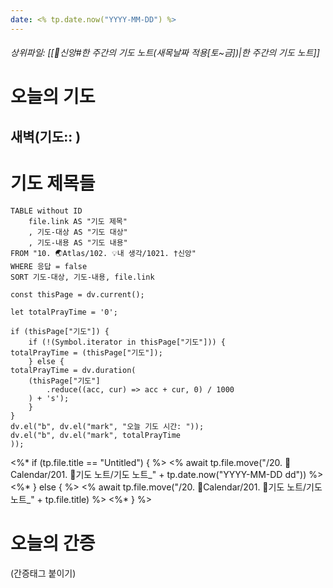 ```yaml
---
date: <% tp.date.now("YYYY-MM-DD") %>
---
```

###### 상위파일: [[🧭신앙#한 주간의 기도 노트(새목날짜 적용[토~금])|한 주간의 기도 노트]]
# 오늘의 기도
## 새벽(기도:: )



# 기도 제목들
```dataview
TABLE without ID
	file.link AS "기도 제목"
	, 기도-대상 AS "기도 대상"
	, 기도-내용 AS "기도 내용"
FROM "10. 🌏Atlas/102. 💡내 생각/1021. †신앙"
WHERE 응답 = false
SORT 기도-대상, 기도-내용, file.link
```

```dataviewjs
const thisPage = dv.current();

let totalPrayTime = '0';

if (thisPage["기도"]) {
	if (!(Symbol.iterator in thisPage["기도"])) {
totalPrayTime = (thisPage["기도"]);
	} else {
totalPrayTime = dv.duration(
	(thisPage["기도"]
		.reduce((acc, cur) => acc + cur, 0) / 1000
	) + 's');
	}
}
dv.el("b", dv.el("mark", "오늘 기도 시간: "));
dv.el("b", dv.el("mark", totalPrayTime
));
```
<%* if (tp.file.title == "Untitled") { %>
<% await tp.file.move("/20. 📅Calendar/201. 🙏기도 노트/기도 노트_" + tp.date.now("YYYY-MM-DD dd")) %>
<%* } else { %>
<% await tp.file.move("/20. 📅Calendar/201. 🙏기도 노트/기도 노트_" + tp.file.title) %>
<%* } %>

# 오늘의 간증
(간증태그 붙이기)